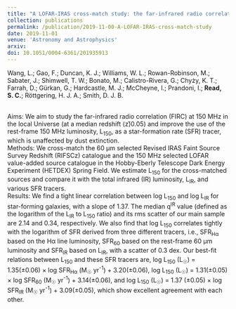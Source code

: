 ```yaml
---
title: "A LOFAR-IRAS cross-match study: the far-infrared radio correlation and the 150 MHz luminosity as a star-formation rate tracer"
collection: publications
permalink: /publication/2019-11-00-A-LOFAR-IRAS-cross-match-study
date: 2019-11-01
venue: 'Astronomy and Astrophysics'
arxiv: 
doi: 10.1051/0004-6361/201935913
---
```

 Wang, L.; Gao, F.; Duncan, K. J.; Williams, W. L.; Rowan-Robinson, M.;
Sabater, J.; Shimwell, T. W.; Bonato, M.; Calistro-Rivera, G.; Chyży, K.
T.; Farrah, D.; Gürkan, G.; Hardcastle, M. J.; McCheyne, I.; Prandoni,
I.; **Read, S. C.**; Röttgering, H. J. A.; Smith, D. J. B.

 <BR /> Aims: We aim to study the far-infrared radio correlation (FIRC)
at 150 MHz in the local Universe (at a median redshift ⟨z⟩̃0.05) and
improve the use of the rest-frame 150 MHz luminosity, L<SUB>150</SUB>,
as a star-formation rate (SFR) tracer, which is unaffected by dust
extinction. <BR /> Methods: We cross-match the 60 μm selected Revised
IRAS Faint Source Survey Redshift (RIFSCz) catalogue and the 150 MHz
selected LOFAR value-added source catalogue in the Hobby-Eberly
Telescope Dark Energy Experiment (HETDEX) Spring Field. We estimate
L<SUB>150</SUB> for the cross-matched sources and compare it with the
total infrared (IR) luminosity, L<SUB>IR</SUB>, and various SFR tracers.
<BR /> Results: We find a tight linear correlation between log
L<SUB>150</SUB> and log L<SUB>IR</SUB> for star-forming galaxies, with a
slope of 1.37. The median q<SUP>IR</SUP> value (defined as the logarithm
of the L<SUB>IR</SUB> to L<SUB>150</SUB> ratio) and its rms scatter of
our main sample are 2.14 and 0.34, respectively. We also find that log
L<SUB>150</SUB> correlates tightly with the logarithm of SFR derived
from three different tracers, i.e., SFR<SUB>Hα</SUB> based on the Hα
line luminosity, SFR<SUB>60</SUB> based on the rest-frame 60 μm
luminosity and SFR<SUB>IR</SUB> based on L<SUB>IR</SUB>, with a scatter
of 0.3 dex. Our best-fit relations between L<SUB>150</SUB> and these SFR
tracers are, log L<SUB>150</SUB> (L<SUB>☉</SUB>) = 1.35(±0.06) × log
SFR<SUB>Hα</SUB> (M<SUB>☉</SUB> yr<SUP>-1</SUP>) + 3.20(±0.06), log
L<SUB>150</SUB> (L<SUB>☉</SUB>) = 1.31(±0.05) × log SFR<SUB>60</SUB>
(M<SUB>☉</SUB> yr<SUP>-1</SUP>) + 3.14(±0.06), and log L<SUB>150</SUB>
(L<SUB>☉</SUB>) = 1.37 (±0.05) × log SFR<SUB>IR</SUB> (M<SUB>☉</SUB>
yr<SUP>-1</SUP>) + 3.09(±0.05), which show excellent agreement with each
other.
<P />

